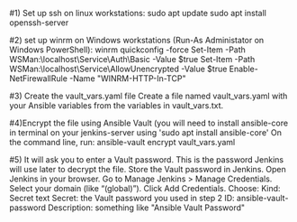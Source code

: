 #1) Set up ssh on linux workstations:
    sudo apt update
    sudo apt install openssh-server
    
#2) set up winrm on Windows workstations (Run-As Administator on Windows PowerShell):
    winrm quickconfig -force
    Set-Item -Path WSMan:\localhost\Service\Auth\Basic -Value $true
    Set-Item -Path WSMan:\localhost\Service\AllowUnencrypted -Value $true
    Enable-NetFirewallRule -Name "WINRM-HTTP-In-TCP"
    
#3) Create the vault_vars.yaml file Create a file named vault_vars.yaml with your Ansible variables from the variables in vault_vars.txt.

#4)Encrypt the file using Ansible Vault (you will need to install ansible-core in terminal on your jenkins-server using 'sudo apt install ansible-core' On the command line, run:
    ansible-vault encrypt vault_vars.yaml

#5) It will ask you to enter a Vault password. This is the password Jenkins will use later to decrypt the file.  Store the Vault password in Jenkins. Open Jenkins in your browser.
Go to Manage Jenkins > Manage Credentials.  Select your domain (like “(global)”). Click Add Credentials.
Choose:
    Kind: Secret text
    Secret: the Vault password you used in step 2
    ID: ansible-vault-password
    Description: something like "Ansible Vault Password"
